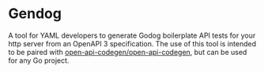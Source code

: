 # Gendog
A tool for YAML developers to generate Godog boilerplate API tests for your http server from an OpenAPI 3 specification.
The use of this tool is intended to be paired with [open-api-codegen/open-api-codegen](https://github.com/oapi-codegen/oapi-codegen/?tab=readme-ov-file),
but can be used for any Go project.
